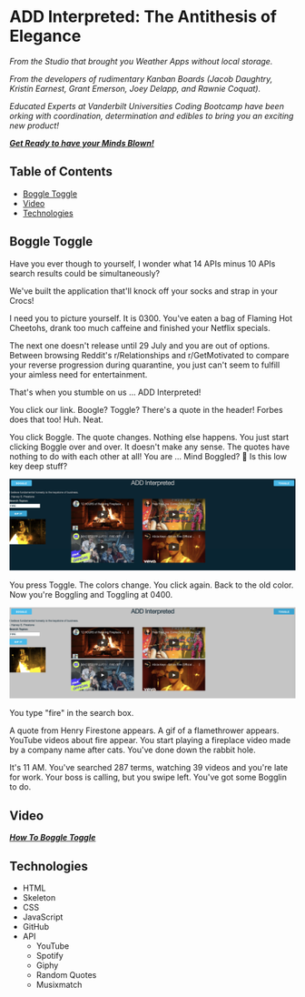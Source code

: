 # **ADD Interpreted: The Antithesis of Elegance**

*From the Studio that brought you Weather Apps without local storage.*

*From the developers of rudimentary Kanban Boards (Jacob Daughtry, Kristin Earnest, Grant Emerson, Joey Delapp, and Rawnie Coquat).*

*Educated Experts at Vanderbilt Universities Coding Bootcamp have been orking with coordination, determination and edibles to bring you an exciting new product!*

***[Get Ready to have your Minds Blown!](https://nosremetnarg.github.io/groupProject/)***

## Table of Contents
* [Boggle Toggle](#boggle-toggle)
* [Video](#video)
* [Technologies](#technologies)

## Boggle Toggle

Have you ever though to yourself, I wonder what 14 APIs minus 10 APIs search results could be simultaneously?

We've built the application that'll knock off your socks and strap in your Crocs!

I need you to picture yourself. It is 0300. You've eaten a bag of Flaming Hot Cheetohs, drank too much caffeine and finished your Netflix specials.

The next one doesn't release until 29 July and you are out of options. Between browsing Reddit's r/Relationships and r/GetMotivated to compare your reverse progression during quarantine, you just can't seem to fulfill your aimless need for entertainment.

That's when you stumble on us ... ADD Interpreted!

You click our link. Boogle? Toggle? There's a quote in the header! Forbes does that too! Huh. Neat.

You click Boggle. The quote changes. Nothing else happens. You just start clicking Boggle over and over. It doesn't make any sense. The quotes have nothing to do with each other at all! You are ... Mind Boggled? 👀 Is this low key deep stuff?

![Boggle](https://github.com/nosremetnarg/groupProject/blob/screen-sharing/Assets/css/Images/screen_shot_2020-07-22_at_2.44.12_pm.png)

You press Toggle. The colors change. You click again. Back to the old color. Now you're Boggling and Toggling at 0400.

![Toggle](https://github.com/nosremetnarg/groupProject/blob/screen-sharing/Assets/css/Images/screen_shot_2020-07-22_at_2.44.35_pm.png)

You type "fire" in the search box.

A quote from Henry Firestone appears. A gif of a flamethrower appears. YouTube videos about fire appear. You start playing a fireplace video made by a company name after cats. You've done down the rabbit hole.

It's 11 AM. You've searched 287 terms, watching 39 videos and you're late for work. Your boss is calling, but you swipe left. You've got some Bogglin to do.

## Video

***[How To Boggle Toggle](https://drive.google.com/file/d/1nS_nDOTSZKNZ3nqsuRsLId3YSnrwHV8B/preview)***

## Technologies

* HTML
* Skeleton
* CSS
* JavaScript
* GitHub
* API
  * YouTube
  * Spotify
  * Giphy
  * Random Quotes
  * Musixmatch
